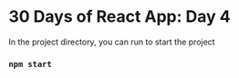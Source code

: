 # 30 Days of React App: Day 4

In the project directory, you can run to start the project

### `npm start`
